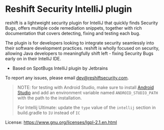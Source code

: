 # Reshift Security IntelliJ plugin

reshift is a lightweight security plugin for IntelliJ that quickly finds Security Bugs, offers multiple code remediation snippets, together with rich documentation that covers detecting, fixing and testing each bug.

The plugin is for developers looking to integrate security seamlessly into their software development practices. reshift is wholly focused on security, allowing Java developers to meaningfully shift left - fixing Security Bugs early on in their IntelliJ IDE.

* Based on SpotBugs IntelliJ plugin by Jetbrains

To report any issues, please email dev@reshiftsecurity.com.

> NOTE: for testing with Android Studio, make sure to install [Android Studio](https://developer.android.com/studio/install)
>and add an environment variable named `ANDROID_STUDIO_PATH` with the path to the installation.
>
>For Intellij Ultimate: update the `type` value of the `intellij` section in build.gradle to `IU` instead of `IC`

License: https://www.gnu.org/licenses/lgpl-2.1.en.html
